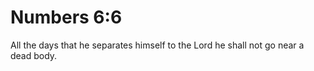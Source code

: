 # Numbers 6:6

All the days that he separates himself to the Lord he shall not go near a dead body.
